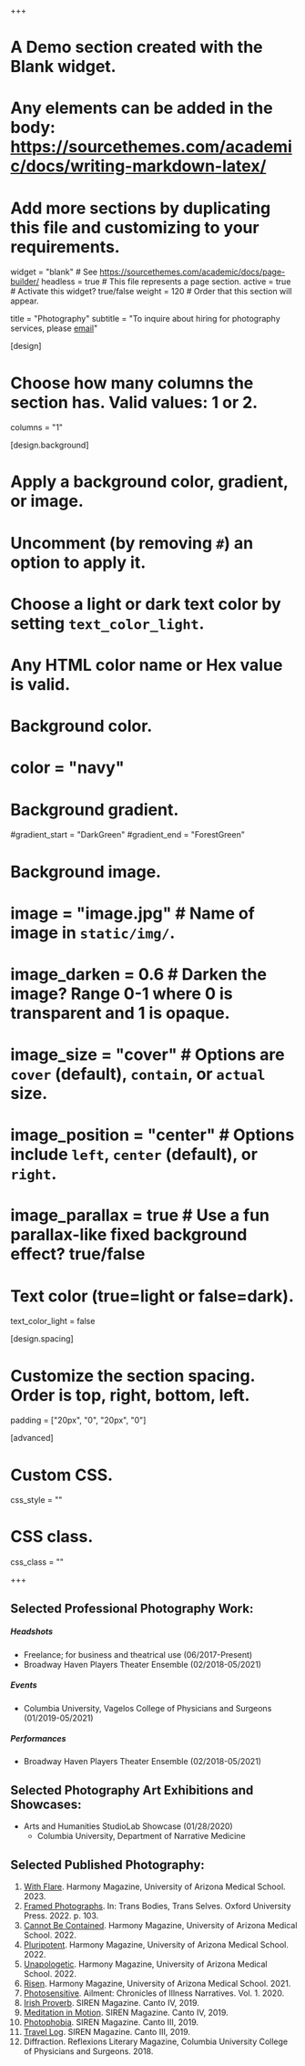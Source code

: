 +++
# A Demo section created with the Blank widget.
# Any elements can be added in the body: https://sourcethemes.com/academic/docs/writing-markdown-latex/
# Add more sections by duplicating this file and customizing to your requirements.

widget = "blank"  # See https://sourcethemes.com/academic/docs/page-builder/
headless = true  # This file represents a page section.
active = true  # Activate this widget? true/false
weight = 120  # Order that this section will appear.

title = "Photography"
subtitle = "To inquire about hiring for photography services, please [email](teddy.goetz@pennmedicine.upenn.edu)"

[design]
  # Choose how many columns the section has. Valid values: 1 or 2.
  columns = "1"

[design.background]
  # Apply a background color, gradient, or image.
  #   Uncomment (by removing `#`) an option to apply it.
  #   Choose a light or dark text color by setting `text_color_light`.
  #   Any HTML color name or Hex value is valid.

  # Background color.
  # color = "navy"
  
  # Background gradient.
  #gradient_start = "DarkGreen"
  #gradient_end = "ForestGreen"
  
  # Background image.
  # image = "image.jpg"  # Name of image in `static/img/`.
  # image_darken = 0.6  # Darken the image? Range 0-1 where 0 is transparent and 1 is opaque.
  # image_size = "cover"  #  Options are `cover` (default), `contain`, or `actual` size.
  # image_position = "center"  # Options include `left`, `center` (default), or `right`.
  # image_parallax = true  # Use a fun parallax-like fixed background effect? true/false
  
  # Text color (true=light or false=dark).
  text_color_light = false

[design.spacing]
  # Customize the section spacing. Order is top, right, bottom, left.
  padding = ["20px", "0", "20px", "0"]

[advanced]
 # Custom CSS. 
 css_style = ""
 
 # CSS class.
 css_class = ""


+++


## Selected Professional Photography Work:

##### Headshots
* Freelance; for business and theatrical use (06/2017-Present)
* Broadway Haven Players Theater Ensemble (02/2018-05/2021)
##### Events
* Columbia University, Vagelos College of Physicians and Surgeons (01/2019-05/2021)
##### Performances 
* Broadway Haven Players Theater Ensemble (02/2018-05/2021)

## Selected Photography Art Exhibitions and Showcases:
* Arts and Humanities StudioLab Showcase (01/28/2020)
    * Columbia University, Department of Narrative Medicine

## Selected Published Photography:
1. [With Flare](https://medicine.arizona.edu/sites/default/files/2023_harmony_magazine.pdf). Harmony Magazine, University of Arizona Medical School. 2023.
2. [Framed Photographs](http://transbodies.com/second-edition/). In: Trans Bodies, Trans Selves. Oxford University Press. 2022. p. 103.
3. [Cannot Be Contained](https://medicine.arizona.edu/sites/default/files/harmony_2022_online_version.pdf). Harmony Magazine, University of Arizona Medical School. 2022.
4. [Pluripotent](https://medicine.arizona.edu/sites/default/files/harmony_2022_online_version.pdf). Harmony Magazine, University of Arizona Medical School. 2022.  
5. [Unapologetic](https://medicine.arizona.edu/sites/default/files/harmony_2022_online_version.pdf). Harmony Magazine, University of Arizona Medical School. 2022. 
6. [Risen](https://medicine.arizona.edu/sites/default/files/harmony_corrected.pdf). Harmony Magazine, University of Arizona Medical School. 2021. 
7. [Photosensitive](https://ailmentcoin.org/issues). Ailment: Chronicles of Illness Narratives. Vol. 1. 2020. 
8. [Irish Proverb](http://cantodellasirena.com/mind-the-gap.html). SIREN Magazine. Canto IV, 2019. 
9. [Meditation in Motion](http://cantodellasirena.com/mind-the-gap.html). SIREN Magazine. Canto IV, 2019. 
10. [Photophobia](http://cantodellasirena.com/photophobia.html). SIREN Magazine. Canto III, 2019. 
11. [Travel Log](http://cantodellasirena.com/photophobia.html). SIREN Magazine. Canto III, 2019. 
12. Diffraction. Reflexions Literary Magazine, Columbia University College of Physicians and Surgeons. 2018. 


